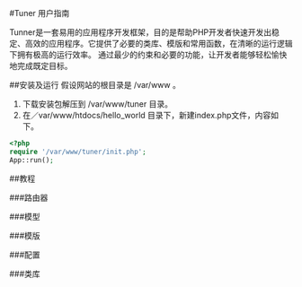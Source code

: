 #Tuner 用户指南

Tunner是一套易用的应用程序开发框架，目的是帮助PHP开发者快速开发出稳定、高效的应用程序。它提供了必要的类库、模版和常用函数，在清晰的运行逻辑下拥有极高的运行效率。
通过最少的约束和必要的功能，让开发者能够轻松愉快地完成既定目标。

##安装及运行
假设网站的根目录是 /var/www 。

1. 下载安装包解压到 /var/www/tuner 目录。
2. 在／var/www/htdocs/hello_world 目录下，新建index.php文件，内容如下。

```php
<?php
require '/var/www/tuner/init.php';
App::run();
```

##教程

###路由器

###模型

###模版

###配置

###类库
